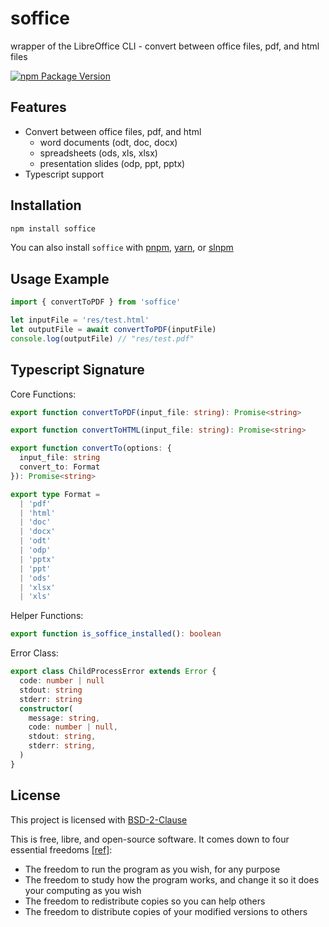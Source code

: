 # soffice

wrapper of the LibreOffice CLI - convert between office files, pdf, and html files

[![npm Package Version](https://img.shields.io/npm/v/soffice)](https://www.npmjs.com/package/soffice)

## Features

- Convert between office files, pdf, and html
  - word documents (odt, doc, docx)
  - spreadsheets (ods, xls, xlsx)
  - presentation slides (odp, ppt, pptx)
- Typescript support

## Installation

```bash
npm install soffice
```

You can also install `soffice` with [pnpm](https://pnpm.io/), [yarn](https://yarnpkg.com/), or [slnpm](https://github.com/beenotung/slnpm)

## Usage Example

```typescript
import { convertToPDF } from 'soffice'

let inputFile = 'res/test.html'
let outputFile = await convertToPDF(inputFile)
console.log(outputFile) // "res/test.pdf"
```

## Typescript Signature

Core Functions:

```typescript
export function convertToPDF(input_file: string): Promise<string>

export function convertToHTML(input_file: string): Promise<string>

export function convertTo(options: {
  input_file: string
  convert_to: Format
}): Promise<string>

export type Format =
  | 'pdf'
  | 'html'
  | 'doc'
  | 'docx'
  | 'odt'
  | 'odp'
  | 'pptx'
  | 'ppt'
  | 'ods'
  | 'xlsx'
  | 'xls'
```

Helper Functions:

```typescript
export function is_soffice_installed(): boolean
```

Error Class:

```typescript
export class ChildProcessError extends Error {
  code: number | null
  stdout: string
  stderr: string
  constructor(
    message: string,
    code: number | null,
    stdout: string,
    stderr: string,
  )
}
```

## License

This project is licensed with [BSD-2-Clause](./LICENSE)

This is free, libre, and open-source software. It comes down to four essential freedoms [[ref]](https://seirdy.one/2021/01/27/whatsapp-and-the-domestication-of-users.html#fnref:2):

- The freedom to run the program as you wish, for any purpose
- The freedom to study how the program works, and change it so it does your computing as you wish
- The freedom to redistribute copies so you can help others
- The freedom to distribute copies of your modified versions to others
